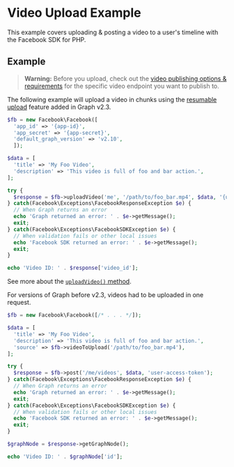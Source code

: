 # Video Upload Example

This example covers uploading & posting a video to a user's timeline with the Facebook SDK for PHP.

## Example

> **Warning:** Before you upload, check out the [video publishing options & requirements](https://developers.facebook.com/docs/graph-api/reference/video#publishing) for the specific video endpoint you want to publish to.

The following example will upload a video in chunks using the [resumable upload](https://developers.facebook.com/docs/graph-api/video-uploads#resumable) feature added in Graph v2.3.

```php
$fb = new Facebook\Facebook([
  'app_id' => '{app-id}',
  'app_secret' => '{app-secret}',
  'default_graph_version' => 'v2.10',
  ]);

$data = [
  'title' => 'My Foo Video',
  'description' => 'This video is full of foo and bar action.',
];

try {
  $response = $fb->uploadVideo('me', '/path/to/foo_bar.mp4', $data, '{user-access-token}');
} catch(Facebook\Exceptions\FacebookResponseException $e) {
  // When Graph returns an error
  echo 'Graph returned an error: ' . $e->getMessage();
  exit;
} catch(Facebook\Exceptions\FacebookSDKException $e) {
  // When validation fails or other local issues
  echo 'Facebook SDK returned an error: ' . $e->getMessage();
  exit;
}

echo 'Video ID: ' . $response['video_id'];
```

See more about the [`uploadVideo()` method](../reference/Facebook.md#uploadvideo).

For versions of Graph before v2.3, videos had to be uploaded in one request.

```php
$fb = new Facebook\Facebook([/* . . . */]);

$data = [
  'title' => 'My Foo Video',
  'description' => 'This video is full of foo and bar action.',
  'source' => $fb->videoToUpload('/path/to/foo_bar.mp4'),
];

try {
  $response = $fb->post('/me/videos', $data, 'user-access-token');
} catch(Facebook\Exceptions\FacebookResponseException $e) {
  // When Graph returns an error
  echo 'Graph returned an error: ' . $e->getMessage();
  exit;
} catch(Facebook\Exceptions\FacebookSDKException $e) {
  // When validation fails or other local issues
  echo 'Facebook SDK returned an error: ' . $e->getMessage();
  exit;
}

$graphNode = $response->getGraphNode();

echo 'Video ID: ' . $graphNode['id'];
```
